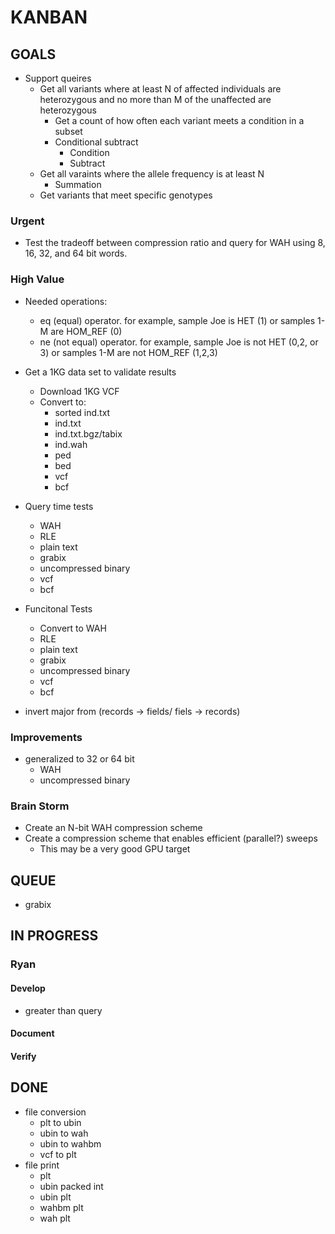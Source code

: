 # KANBAN

## GOALS

* Support queires
    * Get all variants where at least N of affected individuals are
      heterozygous and no more than M of the unaffected are heterozygous
        * Get a count of how often each variant meets a condition in a subset
        * Conditional subtract
            * Condition
            * Subtract
    * Get all varaints where the allele frequency is at least N 
        * Summation
    * Get variants that meet specific genotypes

### Urgent
* Test the tradeoff between compression ratio and query for WAH using 8, 16, 32, and 64 bit words.


### High Value

* Needed operations:
    * eq (equal) operator. for example, sample Joe is HET (1) or samples 1-M are HOM_REF (0)
    * ne (not equal) operator. for example, sample Joe is not HET (0,2, or 3) or samples 1-M are not HOM_REF (1,2,3)


* Get a 1KG data set to validate results
    * Download 1KG VCF
    * Convert to:
        * sorted ind.txt
        * ind.txt
        * ind.txt.bgz/tabix
        * ind.wah
        * ped
        * bed
        * vcf
        * bcf

* Query time tests
    * WAH
    * RLE
    * plain text
    * grabix
    * uncompressed binary
    * vcf
    * bcf


* Funcitonal Tests
    * Convert to WAH
    * RLE
    * plain text
    * grabix
    * uncompressed binary
    * vcf
    * bcf

* invert major from (records -> fields/ fiels -> records)

### Improvements

* generalized to 32 or 64 bit 
    * WAH
    * uncompressed binary

### Brain Storm

* Create an N-bit WAH compression scheme
* Create a compression scheme that enables efficient (parallel?) sweeps
    * This may be a very good GPU target

## QUEUE

* grabix

## IN PROGRESS

### Ryan
#### Develop
* greater than query
#### Document
#### Verify

## DONE
* file conversion
    * plt to ubin
    * ubin to wah
    * ubin to wahbm
    * vcf to plt
* file print
    * plt
    * ubin packed int
    * ubin plt
    * wahbm plt
    * wah plt
